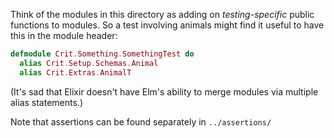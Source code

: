 Think of the modules in this directory as adding on *testing-specific*
public functions to modules. So a test involving animals might find it
useful to have this in the module header:

```elixir
defmodule Crit.Something.SomethingTest do
  alias Crit.Setup.Schemas.Animal
  alias Crit.Extras.AnimalT
```

(It's sad that Elixir doesn't have Elm's ability to merge modules via multiple
alias statements.)

Note that assertions can be found separately in `../assertions/`
